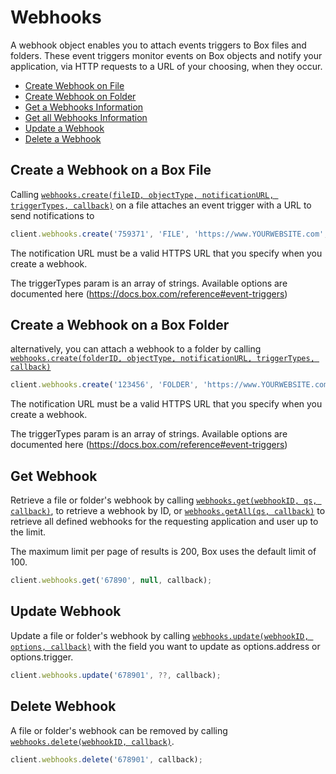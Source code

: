 Webhooks
========

A webhook object enables you to attach events triggers to Box files and folders. These
event triggers monitor events on Box objects and notify your application, via HTTP
requests to a URL of your choosing, when they occur.

* [Create Webhook on File](#create-a-file-webhook)
* [Create Webhook on Folder](#create-a-folder-webhook)
* [Get a Webhooks Information](#get-a-webhooks-information)
* [Get all Webhooks Information](#get-all-webhooks-information)
* [Update a Webhook](#update-a-webhook)
* [Delete a Webhook](#delete-a-webhook)

Create a Webhook on a Box File
------------------------------

Calling
[`webhooks.create(fileID, objectType, notificationURL, triggerTypes, callback)`](http://opensource.box.com/box-node-sdk/Webhooks.html#createFileWebhook)
on a file attaches an event trigger with a URL to send notifications to

```js
client.webhooks.create('759371', 'FILE', 'https://www.YOURWEBSITE.com', [eventTriggers.FILE.UPLOADED, eventTriggers.FILE.DOWNLOADED], callback)
```

The notification URL must be a valid HTTPS URL that you specify when you create a
webhook.

The triggerTypes param is an array of strings. Available options are documented here
(https://docs.box.com/reference#event-triggers)

Create a Webhook on a Box Folder
--------------------------------

alternatively, you can attach a webhook to a folder by calling
[`webhooks.create(folderID, objectType, notificationURL, triggerTypes, callback)`](http://opensource.box.com/box-node-sdk/Webhooks.html#createFolderWebhook)

```js
client.webhooks.create('123456', 'FOLDER', 'https://www.YOURWEBSITE.com', [eventTriggers.FOLDER.CREATED, eventTriggers.FOLDER.DOWNLOADED], callback)
```

The notification URL must be a valid HTTPS URL that you specify when you create a
webhook.

The triggerTypes param is an array of strings. Available options are documented here
(https://docs.box.com/reference#event-triggers)

Get Webhook
-----------

Retrieve a file or folder's webhook by calling
[`webhooks.get(webhookID, qs, callback)`](http://opensource.box.com/box-node-sdk/Webhooks.html#get),
to retrieve a webhook by ID, or
[`webhooks.getAll(qs, callback)`](http://opensource.box.com/box-node-sdk/Webhooks.html#getAll)
to retrieve all defined webhooks for the requesting application and user up to the limit.

The maximum limit per page of results is 200, Box uses the default limit of 100.

```js
client.webhooks.get('67890', null, callback);
```

Update Webhook
---------------

Update a file or folder's webhook by calling
[`webhooks.update(webhookID, options, callback)`](http://opensource.box.com/box-node-sdk/Webhooks.html#upate)
with the field you want to update as options.address or options.trigger.

```js
client.webhooks.update('678901', ??, callback);
```

Delete Webhook
---------------

A file or folder's webhook can be removed by calling
[`webhooks.delete(webhookID, callback)`](http://opensource.box.com/box-node-sdk/Webhooks.html#delete).

```js
client.webhooks.delete('678901', callback);
```
